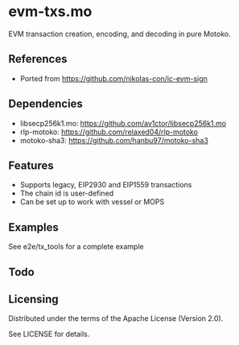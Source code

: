 # evm-txs.mo
EVM transaction creation, encoding, and decoding in pure Motoko.

## References
- Ported from https://github.com/nikolas-con/ic-evm-sign

## Dependencies
- libsecp256k1.mo: https://github.com/av1ctor/libsecp256k1.mo
- rlp-motoko: https://github.com/relaxed04/rlp-motoko
- motoko-sha3: https://github.com/hanbu97/motoko-sha3

## Features
- Supports legacy, EIP2930 and EIP1559 transactions
- The chain id is user-defined
- Can be set up to work with vessel or MOPS

## Examples
See e2e/tx_tools for a complete example

## Todo

## Licensing
Distributed under the terms of the Apache License (Version 2.0).

See LICENSE for details.
